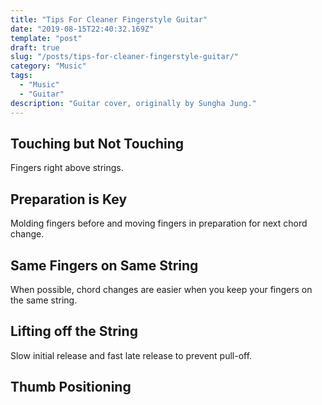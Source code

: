 ```yaml
---
title: "Tips For Cleaner Fingerstyle Guitar"
date: "2019-08-15T22:40:32.169Z"
template: "post"
draft: true
slug: "/posts/tips-for-cleaner-fingerstyle-guitar/"
category: "Music"
tags:
  - "Music"
  - "Guitar"
description: "Guitar cover, originally by Sungha Jung."
---
```


## Touching but Not Touching
Fingers right above strings.

## Preparation is Key
Molding fingers before and moving fingers in preparation for next chord change.

## Same Fingers on Same String
When possible, chord changes are easier when you keep your fingers on the same string.

## Lifting off the String
Slow initial release and fast late release to prevent pull-off.

## Thumb Positioning